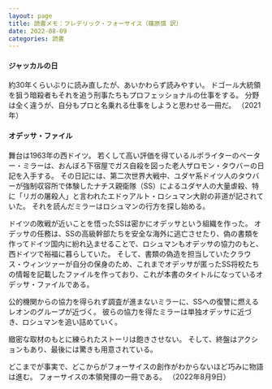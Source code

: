 ```yaml
---
layout: page
title: 読書メモ：フレデリック・フォーサイス（篠原慎 訳）
date: 2022-08-09
categories: 読書
---
```


#### ジャッカルの日

約30年くらいぶりに読み直したが、あいかわらず読みやすい。
ドゴール大統領を狙う暗殺者もそれを追う刑事たちもプロフェッショナルの仕事をする。
分野は全く違うが、自分もプロと名乗れる仕事をしようと思わせる一冊だ。
（2021年）

#### オデッサ・ファイル

舞台は1963年の西ドイツ。
若くして高い評価を得ているルポライターのペーター・ミラーは、おんぼろ下宿屋でガス自殺を図った老人ザロモン・タウバーの日記を入手する。
その日記には、第二次世界大戦中、ユダヤ系ドイツ人のタウバーが強制収容所で体験したナチス親衛隊（SS）によるユダヤ人の大量虐殺、特に「リガの屠殺人」と言われたエドゥアルト・ロシュマン大尉の非道が記されていた。
それを読んだミラーはロシュマンの行方を探し始める。

ドイツの敗戦が近いことを悟ったSSは密かにオデッサという組織を作った。
オデッサの任務は、SSの高級幹部たちを安全な海外に逃亡させたり、偽の書類を作ってドイツ国内に紛れ込ませることで、ロシュマンもオデッサの協力のもと、西ドイツで裕福に暮らしていた。
そして、書類の偽造を担当していたクラウス・ウィンツァーが自分の保身のため、これまでオデッサが匿ったSS将校たちの情報を記載したファイルを作っており、これが本書のタイトルになっているオデッサ・ファイルである。

公的機関からの協力を得られず調査が進まないミラーに、SSへの復讐に燃えるレオンのグループが近づく。
彼らの協力を得たミラーは単独オデッサに近づき、ロシュマンを追い詰めていく。

緻密な取材のもとに練られたストーリは飽きさせない。
そして、終盤はアクションもあり、最後には驚きも用意されている。

どこまでが事実で、どこからがフォーサイスの創作がわからないほど巧みに物語は進む。
フォーサイスの本領発揮の一冊である。
（2022年8月9日）
